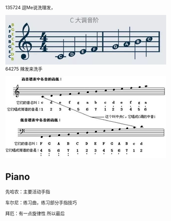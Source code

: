 135724 
逗Me说洗理发，

![v2-32e5b01f6f2b7ef8e4f0b2e25072644f_b](vx_images/73994922248673.jpg)
64275
辣发来洗手

![7edd10ca53d2124e3986f0ce4562d9a2_720w](vx_images/139645022236540.jpg)
# Piano



先哈农：主要活动手指

车尔尼：练习曲，练习部分手指技巧

拜厄：有一点旋律性 所以最后

 